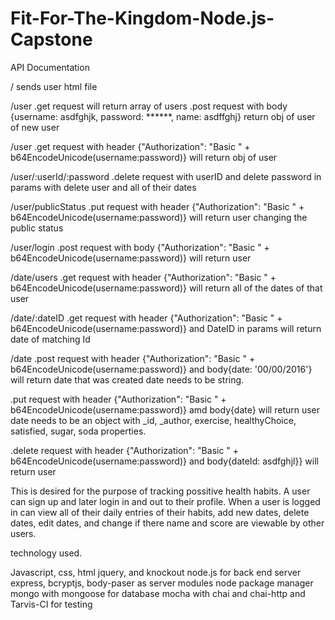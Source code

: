 # Fit-For-The-Kingdom-Node.js-Capstone

API Documentation

/ sends user html file

/user 
  .get request will return array of users
  .post request with body {username: asdfghjk, password: ******, name: asdffghj} return obj of user of new user

/user
  .get request with header {"Authorization": "Basic " + b64EncodeUnicode(username:password)} will return obj of user
  
/user/:userId/:password
  .delete request with userID and delete password in params with delete user and all of their dates

/user/publicStatus
  .put request with header {"Authorization": "Basic " + b64EncodeUnicode(username:password)} will return user changing the public status

/user/login
  .post request with body {"Authorization": "Basic " + b64EncodeUnicode(username:password)} will return user
  
/date/users
  .get request with header {"Authorization": "Basic " + b64EncodeUnicode(username:password)} will return all of the dates of that user
  
/date/:dateID
  .get request with header {"Authorization": "Basic " + b64EncodeUnicode(username:password)} and DateID in params will return date of matching Id
  
/date 
  .post request with header {"Authorization": "Basic " + b64EncodeUnicode(username:password)} and body{date: '00/00/2016'} will return date that was created date needs to be string.
  
  .put request with header {"Authorization": "Basic " + b64EncodeUnicode(username:password)} amd body{date} will return user
    date needs to be an object with _id, _author, exercise, healthyChoice, satisfied, sugar, soda properties.
    
  .delete request with header {"Authorization": "Basic " + b64EncodeUnicode(username:password)} and  body{dateId: asdfghjl}} will return user

This is desired for the purpose of tracking possitive health habits. A user can sign up and later login in and out to their profile. When a user is logged in can view all of their daily entries of their habits, add new dates, delete dates, edit dates, and change if there name and score are viewable by other users.

technology used.

Javascript, css, html
jquery, and knockout
node.js for back end server
express, bcryptjs, body-paser as server modules
node package manager
mongo with mongoose for database
mocha with chai and chai-http and Tarvis-CI for testing

